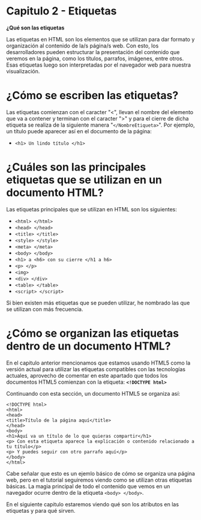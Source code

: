 # Capitulo 2 - Etiquetas

**¿Qué son las etiquetas**

Las etiquetas en HTML son los elementos que se utilizan para dar formato y organización al contenido de la/s página/s web. Con esto, los desarrolladores pueden estructurar la presentación del contenido que veremos en la página, como los títulos, parrafos, imágenes, entre otros. Esas etiquetas luego son interpretadas por el navegador web para nuestra visualización.

# ¿Cómo se escriben las etiquetas?

Las etiquetas comienzan con el caracter "<", llevan el nombre del elemento que va a contener y terminan con el caracter ">" y para el cierre de dicha etiqueta se realiza de la siguiente manera "`</NombreEtiqueta>`". Por ejemplo, un título puede aparecer así en el documento de la página:

- `<h1> Un lindo título </h1>`

# ¿Cuáles son las principales etiquetas que se utilizan en un documento HTML?

Las etiquetas principales que se utilizan en HTML son los siguientes:

- `<html> </html>`
- `<head> </head>`
- `<title> </title>`
- `<style> </style>`
- `<meta> </meta>`
- `<body> </body>`
- `<h1> a <h6> con su cierre </h1 a h6>`
- `<p> </p>`
- `<img>`
- `<div> </div>`
- `<table> </table>`
- `<script> </script>`

Si bien existen más etiquetas que se pueden utilizar, he nombrado las que se utilizan con más frecuencia.

# ¿Cómo se organizan las etiquetas dentro de un documento HTML?

En el capitulo anterior mencionamos que estamos usando HTML5 como la versión actual para utilizar las etiquetas compatibles con las tecnologías actuales, aprovecho de comentar en este apartado que todos los documentos HTML5 comienzan con la etiqueta: **`<!DOCTYPE html>`**

Continuando con esta sección, un documento HTML5 se organiza así:

```
<!DOCTYPE html>
<html>
<head>
<title>Título de la página aquí</title>
</head>
<body>
<h1>Aquí va un título de lo que quieras compartir</h1>
<p> Con esta etiqueta aparece la explicación o contenido relacionado a tu título</p>
<p> Y puedes seguir con otro parrafo aquí</p>
</body>
</html>
```

Cabe señalar que esto es un ejemlo básico de cómo se organiza una página web, pero en el tutorial seguiremos viendo como se utilizan otras etiquetas básicas. La magia principal de todo el contenido que vemos en un navegador ocurre dentro de la etiqueta `<body> </body>`.

En el siguiente capitulo estaremos viendo qué son los atributos en las etiquetas y para qué sirven.
